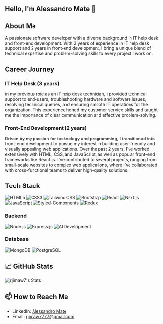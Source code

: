 ## Hello, I'm Alessandro Mate 👋

## About Me

A passionate software developer with a diverse background in IT help desk and front-end development. With 3 years of experience in IT help desk support and 2 years in front-end development, I bring a unique blend of technical expertise and problem-solving skills to every project I work on.

## Career Journey

### IT Help Desk (3 years)

In my previous role as an IT help desk technician, I provided technical support to end-users, troubleshooting hardware and software issues, resolving technical queries, and ensuring smooth IT operations for the organization. This experience honed my customer service skills and taught me the importance of clear communication and effective problem-solving.

### Front-End Development (2 years)

Driven by my passion for technology and programming, I transitioned into front-end development to pursue my interest in building user-friendly and visually appealing web applications. Over the past 2 years, I've worked extensively with HTML, CSS, and JavaScript, as well as popular front-end frameworks like React.js. I've contributed to several projects, ranging from small-scale websites to complex web applications, where I've collaborated with cross-functional teams to deliver high-quality solutions.

## Tech Stack
![HTML5](https://img.shields.io/badge/-HTML5-E34F26?style=flat-square&logo=html5&logoColor=white)
![CSS3](https://img.shields.io/badge/-CSS3-1572B6?style=flat-square&logo=css3&logoColor=white)
![Tailwind CSS](https://img.shields.io/badge/-Tailwind_CSS-06B6D4?style=flat-square&logo=tailwind-css&logoColor=white)
![Bootstrap](https://img.shields.io/badge/-Bootstrap-7952B3?style=flat-square&logo=bootstrap&logoColor=white)
![React](https://img.shields.io/badge/-React-61DAFB?style=flat-square&logo=react&logoColor=white)
![Next.js](https://img.shields.io/badge/-Next.js-000000?style=flat-square&logo=next.js&logoColor=white)
![JavaScript](https://img.shields.io/badge/-JavaScript-F7DF1E?style=flat-square&logo=javascript&logoColor=black)
![Styled-Components](https://img.shields.io/badge/styled--components-DB7093?style=flat-square&logo=styled-components&logoColor=white)
![Redux](https://img.shields.io/badge/Redux-593D88?style=flat-square&logo=redux&logoColor=white)

### Backend
![Node.js](https://img.shields.io/badge/-Node.js-339933?style=flat-square&logo=Node.js&logoColor=white)
![Express.js](https://img.shields.io/badge/-Express.js-000000?style=flat-square)
![AI Development](https://img.shields.io/badge/-AI_Development-0A0A0A?style=flat-square)

### Database
![MongoDB](https://img.shields.io/badge/-MongoDB-47A248?style=flat-square&logo=mongodb&logoColor=white)
![PostgreSQL](https://img.shields.io/badge/-PostgreSQL-316192?style=flat-square&logo=postgresql&logoColor=white)

## 📈 GitHub Stats
![rjimaw7's Stats](https://github-readme-stats.vercel.app/api?username=rjimaw7&theme=vue-dark&show_icons=true&hide_border=true&count_private=true)

## 📫 How to Reach Me
- LinkedIn: [Alessandro Mate](https://www.linkedin.com/in/alessandro-mate-jr-15b369168/)
- Email: [rjimaw7777@gmail.com](mailto:rjimaw7777@gmail.com)

<!--
**rjimaw7/rjimaw7** is a ✨ _special_ ✨ repository because its `README.md` (this file) appears on your GitHub profile.
